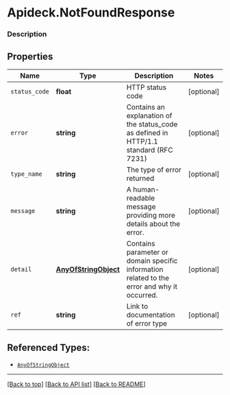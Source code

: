 # Apideck.NotFoundResponse

### Description

## Properties
Name | Type | Description | Notes
------------ | ------------- | ------------- | -------------
`status_code` | **float** | HTTP status code | [optional] 
`error` | **string** | Contains an explanation of the status_code as defined in HTTP/1.1 standard (RFC 7231) | [optional] 
`type_name` | **string** | The type of error returned | [optional] 
`message` | **string** | A human-readable message providing more details about the error. | [optional] 
`detail` | [**AnyOfStringObject**](AnyOfStringObject.md) | Contains parameter or domain specific information related to the error and why it occurred. | [optional] 
`ref` | **string** | Link to documentation of error type | [optional] 





## Referenced Types:




* [`AnyOfStringObject`](AnyOfStringObject.md)


---

[[Back to top]](#) [[Back to API list]](../../../../README.md#documentation-for-api-endpoints) [[Back to README]](../../../../README.md)


